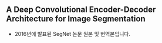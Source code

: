 ## A Deep Convolutional Encoder-Decoder Architecture for Image Segmentation  
- 2016년에 발표된 SegNet 논문 원본 및 번역본입니다.
